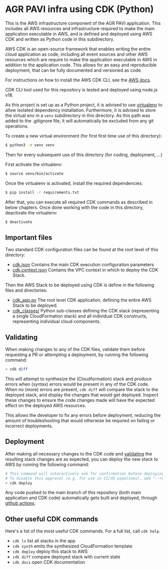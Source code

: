 
# AGR PAVI infra using CDK (Python)

This is the AWS infrastructure component of the AGR PAVI application.
This includes all AWS resources and infrastructure required to make the main
application executable in AWS, and is defined and deployed using
AWS CDK and written as Python code in this subdirectory.

AWS CDK is an open-source framework that enables writing
the entire cloud application as code, including all event sources and other AWS resources
which are require to make the application executable in AWS in addition to the application code.
This allows for an easy and reproducible deployment, that can be fully documented and versioned as code.

For instructions on how to install the AWS CDK CLI,
see the [AWS docs](https://docs.aws.amazon.com/cdk/v2/guide/getting_started.html#getting_started_install).

CDK CLI tool used for this repository is tested and deployed using node.js v18.


As this project is set up as a Python project, it is advised to use [virtualenv](https://docs.python.org/3/library/venv.html)
to allow isolated dependency installation. Furthermore, it is advised to store
the virtual env in a `venv` subdirectory in this directory.
As this path was added to the .gitignore file, it will automatically be excluded
from any git operations.

To create a new virtual environment (for first first time use of this directory):
```bash
$ python3 -m venv venv
```

Then for every subsequent use of this directory (for coding, deployment, ...)

First activate the virtualenv:
```bash
$ source venv/bin/activate
```

Once the virtualenv is activated, install the required dependencies:
```bash
$ pip install -r requirements.txt
```

After that, you can execute all required CDK commands as described in below chapters.
Once done working with the code in this directory, deactivate the virtualenv:
```bash
$ deactivate
```

## Important files
Two standard CDK configuration files can be found at the root level of this directory:
 * [cdk.json](./cdk.json)
    Contains the main CDK execution configuration parameters
 * [cdk.context.json](./cdk.context.json)
    Contains the VPC context in which to deploy the CDK Stack.

Then the AWS Stack to be deployed using CDK is define in the following files and directories:
 * [cdk_app.py](./cdk_app.py)
    The root level CDK application, defining the entire AWS Stack to be deployed.
 * [cdk_classes/](./cdk_classes/)
    Python sub-classes defining the CDK stack (representing a single CloudFormation stack)
    and all individual CDK constructs, representing individual cloud components.

## Validating
When making changes to any of the CDK files, validate them before requesting a PR
or attempting a deployment, by running the following command:
```bash
> cdk diff
```
This will attempt to synthesize the (Cloudformation) stack and produce errors when (syntax) errors
would be present in any of the CDK code.  
When no (more) errors are present, `cdk diff` will compare the stack to the deployed stack,
and display the changes that would get deployed. Inspect these changes to ensure
the code changes made will have the expected effect on the deployed AWS resources.

This allows the developer to fix any errors before deployment, reducing the amount of
troubleshooting that would otherwise be required on failing or incorrect deployments.

## Deployment
After making all necessary changes to the CDK code and [validating](#validating)
the resulting stack changes are as expected, you can deploy
the new stack to AWS by running the following command:
```bash
# This command will interactively ask for confirmation before deploying security-sensitive changes.
# To disable this approval (e.g. for use in CI/CD pipelines), add "--require-approval never"
> cdk deploy
```
Any code pushed to the main branch of this repository (both main application and CDK code)
automatically gets built and deployed, through [github actions](./.github/workflows/main-build-and-deploy.yml).

## Other useful CDK commands
Here's a list of the most useful CDK commands. For a full list, call `cdk help`.
 * `cdk ls`          list all stacks in the app
 * `cdk synth`       emits the synthesized CloudFormation template
 * `cdk deploy`      deploy this stack to AWS
 * `cdk diff`        compare deployed stack with current state
 * `cdk docs`        open CDK documentation
